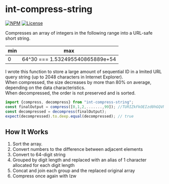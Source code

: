 # int-compress-string

[![NPM](http://img.shields.io/npm/v/int-compress-string.svg?style=flat-square)](https://npmjs.org/package/int-compress-string)
[![License](http://img.shields.io/npm/l/int-compress-string.svg?style=flat-square)](https://github.com/cj-p/int-compress-string)

Compresses an array of integers in the following range into a URL-safe short string. 

|min | max|
| --- | --- |
| 0 | 64^30 === 1.532495540865889e+54 |

I wrote this function to store a large amount of sequential ID in a lmited URL query string (up to 2048 characters in Internet Explorer).  
When compressed, the size decreases by more than 80% on average, depending on the data characteristics.  
When decompressed, the order is not preserved and is sorted.

```js
import {compress, decompress} from "int-compress-string";
const finalOutput = compress([0,1,2,.......,99]); //TURIZkFkOEIzd0hGQVN6ZEFRPT0=
const decompressed = decompress(finalOutput);
expect(decompressed).to.deep.equal(decompressed); // true
```

## How It Works

1. Sort the array.
1. Convert numbers to the difference between adjacent elements
1. Convert to 64-digit string
1. Grouped by digit length and replaced with an alias of 1 character allocated for each digit length
1. Concat and join each group and the replaced original array
1. Compress once again with lzw

